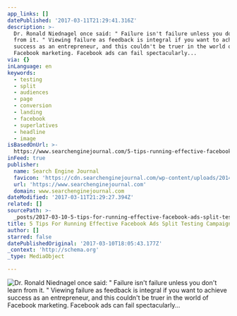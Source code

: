 ```yaml
---
app_links: []
datePublished: '2017-03-11T21:29:41.316Z'
description: >-
  Dr. Ronald Niednagel once said: " Failure isn't failure unless you don't learn
  from it. " Viewing failure as feedback is integral if you want to achieve
  success as an entrepreneur, and this couldn't be truer in the world of
  Facebook marketing. Facebook ads can fail spectacularly...
via: {}
inLanguage: en
keywords:
  - testing
  - split
  - audiences
  - page
  - conversion
  - landing
  - facebook
  - superlatives
  - headline
  - image
isBasedOnUrl: >-
  https://www.searchenginejournal.com/5-tips-running-effective-facebook-ads-split-testing-campaigns/187155/?ver=187155X2
inFeed: true
publisher:
  name: Search Engine Journal
  favicon: 'https://cdn.searchenginejournal.com/wp-content/uploads/2014/07/favicon.png'
  url: 'https://www.searchenginejournal.com'
  domain: www.searchenginejournal.com
dateModified: '2017-03-11T21:29:27.394Z'
related: []
sourcePath: >-
  _posts/2017-03-10-5-tips-for-running-effective-facebook-ads-split-testing-camp.md
title: 5 Tips For Running Effective Facebook Ads Split Testing Campaigns | SEJ
author: []
starred: false
datePublishedOriginal: '2017-03-10T18:05:43.177Z'
_context: 'http://schema.org'
_type: MediaObject

---
```

![Dr. Ronald Niednagel once said: " Failure isn't failure unless you don't learn from it. " Viewing failure as feedback is integral if you want to achieve success as an entrepreneur, and this couldn't be truer in the world of Facebook marketing. Facebook ads can fail spectacularly...](https://the-grid-user-content.s3-us-west-2.amazonaws.com/1b741187-b979-4af2-821d-8024a803a754.jpg)